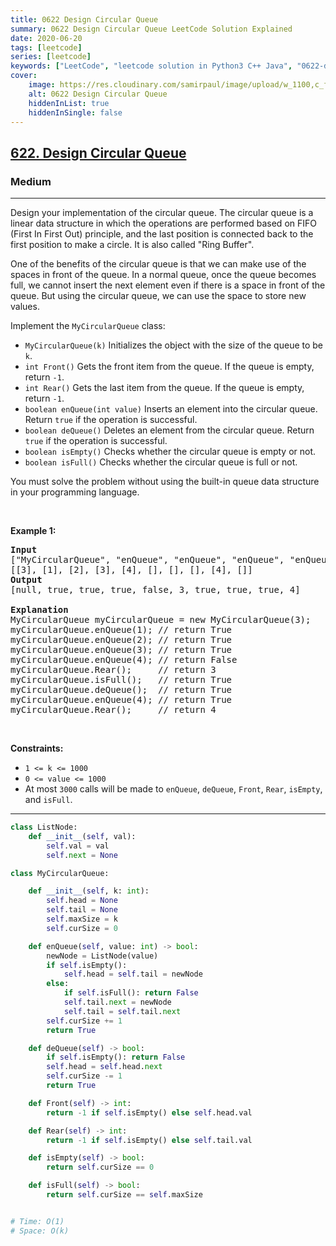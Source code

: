 ```yaml
---
title: 0622 Design Circular Queue
summary: 0622 Design Circular Queue LeetCode Solution Explained
date: 2020-06-20
tags: [leetcode]
series: [leetcode]
keywords: ["LeetCode", "leetcode solution in Python3 C++ Java", "0622-design-circular-queue LeetCode Solution Explained"]
cover:
    image: https://res.cloudinary.com/samirpaul/image/upload/w_1100,c_fit,co_rgb:FFFFFF,l_text:Arial_75_bold:0622 Design Circular Queue - Solution Explained/problem-solving.webp
    alt: 0622 Design Circular Queue
    hiddenInList: true
    hiddenInSingle: false
---
```



<h2><a href="https://leetcode.com/problems/design-circular-queue/">622. Design Circular Queue</a></h2><h3>Medium</h3><hr><div><p>Design your implementation of the circular queue. The circular queue is a linear data structure in which the operations are performed based on FIFO (First In First Out) principle, and the last position is connected back to the first position to make a circle. It is also called "Ring Buffer".</p>

<p>One of the benefits of the circular queue is that we can make use of the spaces in front of the queue. In a normal queue, once the queue becomes full, we cannot insert the next element even if there is a space in front of the queue. But using the circular queue, we can use the space to store new values.</p>

<p>Implement the <code>MyCircularQueue</code> class:</p>

<ul>
	<li><code>MyCircularQueue(k)</code> Initializes the object with the size of the queue to be <code>k</code>.</li>
	<li><code>int Front()</code> Gets the front item from the queue. If the queue is empty, return <code>-1</code>.</li>
	<li><code>int Rear()</code> Gets the last item from the queue. If the queue is empty, return <code>-1</code>.</li>
	<li><code>boolean enQueue(int value)</code> Inserts an element into the circular queue. Return <code>true</code> if the operation is successful.</li>
	<li><code>boolean deQueue()</code> Deletes an element from the circular queue. Return <code>true</code> if the operation is successful.</li>
	<li><code>boolean isEmpty()</code> Checks whether the circular queue is empty or not.</li>
	<li><code>boolean isFull()</code> Checks whether the circular queue is full or not.</li>
</ul>

<p>You must solve the problem without using the built-in queue data structure in your programming language.&nbsp;</p>

<p>&nbsp;</p>
<p><strong class="example">Example 1:</strong></p>

<pre><strong>Input</strong>
["MyCircularQueue", "enQueue", "enQueue", "enQueue", "enQueue", "Rear", "isFull", "deQueue", "enQueue", "Rear"]
[[3], [1], [2], [3], [4], [], [], [], [4], []]
<strong>Output</strong>
[null, true, true, true, false, 3, true, true, true, 4]

<strong>Explanation</strong>
MyCircularQueue myCircularQueue = new MyCircularQueue(3);
myCircularQueue.enQueue(1); // return True
myCircularQueue.enQueue(2); // return True
myCircularQueue.enQueue(3); // return True
myCircularQueue.enQueue(4); // return False
myCircularQueue.Rear();     // return 3
myCircularQueue.isFull();   // return True
myCircularQueue.deQueue();  // return True
myCircularQueue.enQueue(4); // return True
myCircularQueue.Rear();     // return 4
</pre>

<p>&nbsp;</p>
<p><strong>Constraints:</strong></p>

<ul>
	<li><code>1 &lt;= k &lt;= 1000</code></li>
	<li><code>0 &lt;= value &lt;= 1000</code></li>
	<li>At most <code>3000</code> calls will be made to&nbsp;<code>enQueue</code>, <code>deQueue</code>,&nbsp;<code>Front</code>,&nbsp;<code>Rear</code>,&nbsp;<code>isEmpty</code>, and&nbsp;<code>isFull</code>.</li>
</ul>
</div>

---




```python
class ListNode:
    def __init__(self, val):
        self.val = val
        self.next = None

class MyCircularQueue:

    def __init__(self, k: int):
        self.head = None
        self.tail = None
        self.maxSize = k
        self.curSize = 0

    def enQueue(self, value: int) -> bool:
        newNode = ListNode(value)
        if self.isEmpty(): 
            self.head = self.tail = newNode
        else:
            if self.isFull(): return False
            self.tail.next = newNode
            self.tail = self.tail.next
        self.curSize += 1
        return True

    def deQueue(self) -> bool:
        if self.isEmpty(): return False
        self.head = self.head.next
        self.curSize -= 1
        return True

    def Front(self) -> int:
        return -1 if self.isEmpty() else self.head.val

    def Rear(self) -> int:
        return -1 if self.isEmpty() else self.tail.val

    def isEmpty(self) -> bool:
        return self.curSize == 0

    def isFull(self) -> bool:
        return self.curSize == self.maxSize


# Time: O(1)
# Space: O(k)
```
